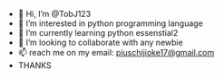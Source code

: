 - 👋 Hi, I’m @TobJ123
- 👀 I’m interested in python programming language
- 🌱 I’m currently learning python essenstial2
- 💞️ I’m looking to collaborate with any newbie 
- 📫 reach me on my email: piuschijioke17@gmail.com
- THANKS
<!---
TobJ123/TobJ123 is a ✨ special ✨ repository because its `README.md` (this file) appears on your GitHub profile.
You can click the Preview link to take a look at your changes.
--->

